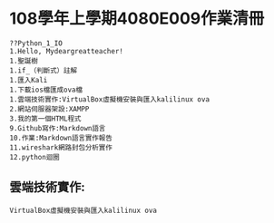 # 108學年上學期4080E009作業清冊

```
??Python_1_IO
1.Hello, Mydeargreatteacher!
1.聖誕樹
1.if_（判斷式）註解
1.匯入Kali
1.下載ios檔匯成ova檔
1.雲端技術實作:VirtualBox虛擬機安裝與匯入kalilinux ova
2.網站伺服器架設:XAMPP
3.我的第一個HTML程式
9.Github寫作:Markdown語言
10.作業:Markdown語言實作報告
11.wireshark網路封包分析實作
12.python迴圈

```
## 雲端技術實作:
```
VirtualBox虛擬機安裝與匯入kalilinux ova
```
###

####


